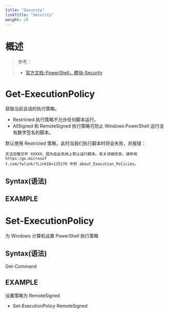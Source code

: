 ```yaml
---
title: "Security"
linkTitle: "Security"
weight: 20
---
```


# 概述
> 参考：
> - [官方文档-PowerShell，模块-Security](https://learn.microsoft.com/en-us/powershell/module/microsoft.powershell.security)


# Get-ExecutionPolicy

获取当前会话的执行策略。
- Restricted 执行策略不允许任何脚本运行。  
- AllSigned 和 RemoteSigned 执行策略可防止 Windows PowerShell 运行没有数字签名的脚本。

默认使用 Restricted 策略，此时当我们执行脚本时将会失败，并报错：
```
无法加载文件 XXXXX，因为在此系统上禁止运行脚本。有关详细信息，请参阅 https:/go.microsof
t.com/fwlink/?LinkID=135170 中的 about_Execution_Policies。
```

## Syntax(语法)


## EXAMPLE

# Set-ExecutionPolicy

为 Windows 计算机设置 PowerShell 执行策略

## Syntax(语法)

Get-Command

## EXAMPLE

设置策略为 RemoteSigned
- Set-ExecutionPolicy RemoteSigned